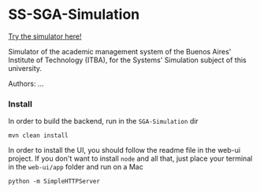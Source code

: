 # SS-SGA-Simulation

[Try the simulator here!](http://gromarion.github.io/SS-SGA-Simulation)

Simulator of the academic management system of the Buenos Aires' Institute of Technology (ITBA), for the Systems' Simulation subject of this university.

Authors: ...

### Install

In order to build the backend, run in the ```SGA-Simulation``` dir

```
mvn clean install
```

In order to install the UI, you should follow the readme file in the web-ui project.
If you don't want to install ```node``` and all that, just place your terminal in the ```web-ui/app``` folder and run on a Mac

```
python -m SimpleHTTPServer
```
